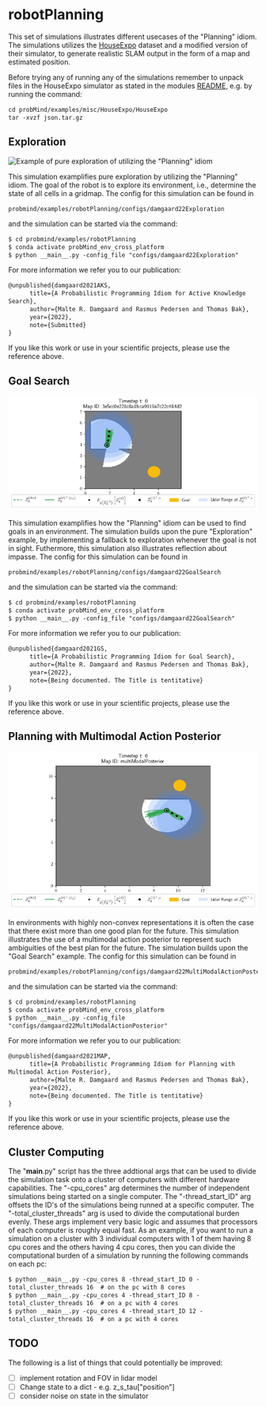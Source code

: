 # robotPlanning
This set of simulations illustrates different usecases of the "Planning" idiom. The simulations utilizes the [HouseExpo](https://github.com/TeaganLi/HouseExpo) dataset and a modified version of their simulator, to generate realistic SLAM output in the form of a map and estimated position.

Before trying any of running any of the simulations remember to unpack files in the HouseExpo simulator as stated in the modules [README](https://github.com/damgaardmr/HouseExpo#getting-started), e.g. by running the command:
```
cd probMind/examples/misc/HouseExpo/HouseExpo
tar -xvzf json.tar.gz
```

## Exploration
![Example of pure exploration of utilizing the "Planning" idiom](Exploration.gif)

This simulation examplifies pure exploration by utilizing the "Planning" idiom. The goal of the robot is to explore its environment, i.e., determine the state of all cells in a gridmap. The config for this simulation can be found in 
```
probmind/examples/robotPlanning/configs/damgaard22Exploration
```
and the simulation can be started via the command:
```
$ cd probmind/examples/robotPlanning
$ conda activate probMind_env_cross_platform
$ python __main__.py -config_file "configs/damgaard22Exploration"
```
For more information we refer you to our publication:
```
@unpublished{damgaard2021AKS,
      title={A Probabilistic Programming Idiom for Active Knowledge Search}, 
      author={Malte R. Damgaard and Rasmus Pedersen and Thomas Bak},
      year={2022},
      note={Submitted}
}
```
If you like this work or use in your scientific projects, please use the reference above.

## Goal Search
![Example of searching for goals utilizing the "Planning" idiom](GoalSearch.gif)

This simulation examplifies how the "Planning" idiom can be used to find goals in an environment. The simulation builds upon the pure "Exploration" example, by implementing a fallback to exploration whenever the goal is not in sight. Futhermore, this simulation also illustrates reflection about impasse. The config for this simulation can be found in 
```
probmind/examples/robotPlanning/configs/damgaard22GoalSearch
```
and the simulation can be started via the command:
```
$ cd probmind/examples/robotPlanning
$ conda activate probMind_env_cross_platform
$ python __main__.py -config_file "configs/damgaard22GoalSearch"
```
For more information we refer you to our publication:
```
@unpublished{damgaard2021GS,
      title={A Probabilistic Programming Idiom for Goal Search},  
      author={Malte R. Damgaard and Rasmus Pedersen and Thomas Bak},
      year={2022},
      note={Being documented. The Title is tentitative}
}
```
If you like this work or use in your scientific projects, please use the reference above.


## Planning with Multimodal Action Posterior
![This is an example of a simulation](MultiModalActionPosterior1.gif)

In environments with highly non-convex representations it is often the case that there exist more than one good plan for the future. This simulation illustrates the use of a multimodal action posterior to represent such ambiguities of the best plan for the future. The simulation builds upon the "Goal Search" example.
The config for this simulation can be found in 
```
probmind/examples/robotPlanning/configs/damgaard22MultiModalActionPosterior
```
and the simulation can be started via the command:
```
$ cd probmind/examples/robotPlanning
$ conda activate probMind_env_cross_platform
$ python __main__.py -config_file "configs/damgaard22MultiModalActionPosterior"
```
For more information we refer you to our publication:
```
@unpublished{damgaard2021MAP,
      title={A Probabilistic Programming Idiom for Planning with Multimodal Action Posterior},  
      author={Malte R. Damgaard and Rasmus Pedersen and Thomas Bak},
      year={2022},
      note={Being documented. The Title is tentitative}
}
```
If you like this work or use in your scientific projects, please use the reference above.


## Cluster Computing
The "__main__.py" script has the three addtional args that can be used to divide the simulation task onto a cluster of computers with different hardware capabilities. The "-cpu_cores" arg determines the number of independent simulations being started on a single computer. The "-thread_start_ID" arg offsets the ID's of the simulations being runned at a specific computer. The "-total_cluster_threads" arg is used to divide the computational burden evenly. These args implement very basic logic and assumes that processors of each computer is roughly equal fast. As an example, if you want to run a simulation on a cluster with 3 individual computers with 1 of them having 8 cpu cores and the others having 4 cpu cores, then you can divide the computational burden of a simulation by running the following commands on each pc:
```
$ python __main__.py -cpu_cores 8 -thread_start_ID 0 -total_cluster_threads 16  # on the pc with 8 cores
$ python __main__.py -cpu_cores 4 -thread_start_ID 8 -total_cluster_threads 16  # on a pc with 4 cores
$ python __main__.py -cpu_cores 4 -thread_start_ID 12 -total_cluster_threads 16  # on a pc with 4 cores
```


## TODO
The following is a list of things that could potentially be improved:
- [ ] implement rotation and FOV in lidar model
- [ ] Change state to a dict - e.g. z_s_tau["position"]
- [ ] consider noise on state in the simulator
